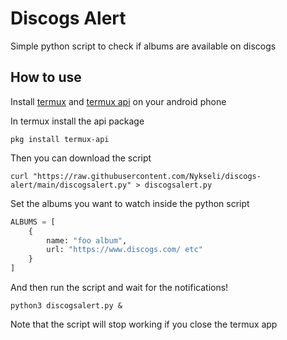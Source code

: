 # Discogs Alert

Simple python script to check if albums are available on discogs

## How to use

Install [termux](https://play.google.com/store/apps/details?id=com.termux) and [termux api](https://play.google.com/store/apps/details?id=com.termux.api) on your android phone

In termux install the api package

```
pkg install termux-api
```

Then you can download the script

```
curl "https://raw.githubusercontent.com/Nykseli/discogs-alert/main/discogsalert.py" > discogsalert.py
```

Set the albums you want to watch inside the python script

```python
ALBUMS = [
    {
        name: "foo album",
        url: "https://www.discogs.com/ etc"
    }
]

```

And then run the script and wait for the notifications!

```
python3 discogsalert.py &
```

Note that the script will stop working if you close the termux app
